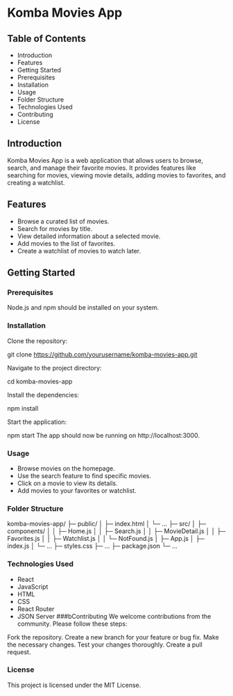 # Komba Movies App
## Table of Contents
- Introduction
- Features
- Getting Started
- Prerequisites
- Installation
- Usage
- Folder Structure
- Technologies Used
- Contributing
- License

## Introduction
Komba Movies App is a web application that allows users to browse, search, and manage their favorite movies. It provides features like searching for movies, viewing movie details, adding movies to favorites, and creating a watchlist.

## Features
- Browse a curated list of movies.
- Search for movies by title.
- View detailed information about a selected movie.
- Add movies to the list of favorites.
- Create a watchlist of movies to watch later.
## Getting Started
### Prerequisites
Node.js and npm should be installed on your system.
### Installation
Clone the repository:

git clone https://github.com/yourusername/komba-movies-app.git

Navigate to the project directory:

cd komba-movies-app

Install the dependencies:

npm install

Start the application:

npm start
The app should now be running on http://localhost:3000.

### Usage
- Browse movies on the homepage.
- Use the search feature to find specific movies.
- Click on a movie to view its details.
- Add movies to your favorites or watchlist.
### Folder Structure

komba-movies-app/
├─ public/
│  ├─ index.html
│  └─ ...
├─ src/
│  ├─ components/
│  │  ├─ Home.js
│  │  ├─ Search.js
│  │  ├─ MovieDetail.js
│  │  ├─ Favorites.js
│  │  ├─ Watchlist.js
│  │  └─ NotFound.js
│  ├─ App.js
│  ├─ index.js
│  └─ ...
├─ styles.css
├─ ...
├─ package.json
└─ ...
### Technologies Used
- React
- JavaScript
- HTML
- CSS
- React Router
- JSON Server
###bContributing
We welcome contributions from the community. Please follow these steps:

Fork the repository.
Create a new branch for your feature or bug fix.
Make the necessary changes.
Test your changes thoroughly.
Create a pull request.

### License
This project is licensed under the MIT License.




